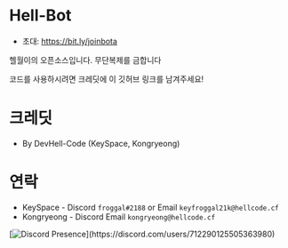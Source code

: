 # Hell-Bot
- 초대: https://bit.ly/joinbota

헬월이의 오픈소스입니다.
무단복제를 금합니다

코드를 사용하시려면 크레딧에 이 깃허브 링크를 남겨주세요!

# 크레딧
- By DevHell-Code (KeySpace, Kongryeong)

# 연락
- KeySpace - Discord `froggal#2188` or Email `keyfroggal21k@hellcode.cf`
- Kongryeong - Discord Email `kongryeong@hellcode.cf`

[![Discord Presence](https://lanyard-profile-readme.vercel.app/api/712290125505363980?theme=light&bg=809ecf&animated=true&hideDiscrim=true&borderRadius=30px&idleMessage=Probably%20doing%20something%20else...)](https://discord.com/users/712290125505363980)